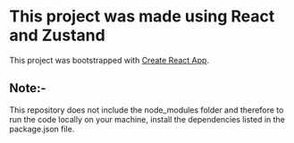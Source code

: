# This project was made using React and Zustand

This project was bootstrapped with [Create React App](https://github.com/facebook/create-react-app).

## Note:-
  This repository does not include the node_modules folder and therefore to run the code locally on your machine,
  install the dependencies listed in the package.json file.
